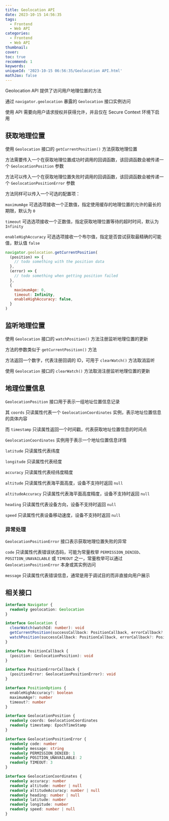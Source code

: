 ```yaml
---
title: Geolocation API
date: 2023-10-15 14:56:35
tags:
  - Frontend
  - Web API
categories:
  - Frontend
  - Web API
thumbnail:
cover:
toc: true
recommend: 1
keywords:
uniqueId: '2023-10-15 06:56:35/Geolocation API.html'
mathJax: false
---
```


Geolocation API 提供了访问用户地理位置的方法

通过 `navigator.geolocation` 暴露的 `Geolocation` 接口实例访问

使用 API 需要向用户请求授权并获得允许，并且仅在 Secure Context 环境下启用

## 获取地理位置

使用 `Geolocation` 接口的 `getCurrentPosition()` 方法获取地理位置

方法需要传入一个在获取地理位置成功时调用的回调函数，该回调函数会被传递一个 `GeolocationPosition` 参数

方法可以传入一个在获取地理位置失败时调用的回调函数，该回调函数会被传递一个 `GeolocationPositionError` 参数

方法同样可以传入一个可选的配置项：

`maximumAge` 可选选项接收一个正数值，指定使用缓存的地理位置的允许的最长的期限，默认为 `0`

`timeout` 可选选项接收一个正数值，指定获取地理位置等待的超时时间，默认为 `Infinity`

`enableHighAccuracy` 可选选项接收一个布尔值，指定是否尝试获取最精确的可能值，默认值 `false`

```js
navigator.geolocation.getCurrentPosition(
  (position) => {
    // todo something with the position data
  },
  (error) => {
    // todo something when getting position failed
  },
  {
    maximumAge: 0,
    timeout: Infinity,
    enableHighAccuracy: false,
  }
)
```

## 监听地理位置

使用 `Geolocation` 接口的 `watchPosition()` 方法注册监听地理位置的更新

方法的参数类似于 `getCurrentPosition()` 方法

方法返回一个数字，代表注册回调的 ID，可用于 `clearWatch()` 方法取消监听

使用 `Geolocation` 接口的 `clearWatch()` 方法取消注册监听地理位置的更新

## 地理位置信息

`GeolocationPosition` 接口用于表示一组地址位置信息记录

其 `coords` 只读属性代表一个 `GeolocationCoordinates` 实例，表示地址位置信息的具体内容

而 `timestamp` 只读属性返回一个时间戳，代表获取地址位置信息的时间点

`GeolocationCoordinates` 实例用于表示一个地址位置信息详情

`latitude` 只读属性代表纬度

`longitude` 只读属性代表经度

`accuracy` 只读属性代表经纬度精度

`altitude` 只读属性代表海平面高度，设备不支持时返回 `null`

`altitudeAccuracy` 只读属性代表海平面高度精度，设备不支持时返回 `null`

`heading` 只读属性代表设备方向，设备不支持时返回 `null`

`speed` 只读属性代表设备移动速度，设备不支持时返回 `null`

### 异常处理

`GeolocationPositionError` 接口表示获取地理位置失败的异常

`code` 只读属性代表错误状态码，可能为常量枚举 `PERMISSION_DENIED`、`POSITION_UNAVAILABLE` 或 `TIMEOUT` 之一，常量枚举可以通过 `GeolocationPositionError` 本身或其实例访问

`message` 只读属性代表错误信息，通常是用于调试目的而非直接向用户展示

## 相关接口

```ts
interface Navigator {
  readonly geolocation: Geolocation
}

interface Geolocation {
  clearWatch(watchId: number): void
  getCurrentPosition(successCallback: PositionCallback, errorCallback?: PositionErrorCallback | null, options?: PositionOptions): void
  watchPosition(successCallback: PositionCallback, errorCallback?: PositionErrorCallback | null, options?: PositionOptions): number
}

interface PositionCallback {
  (position: GeolocationPosition): void
}

interface PositionErrorCallback {
  (positionError: GeolocationPositionError): void
}

interface PositionOptions {
  enableHighAccuracy?: boolean
  maximumAge?: number
  timeout?: number
}

interface GeolocationPosition {
  readonly coords: GeolocationCoordinates
  readonly timestamp: EpochTimeStamp
}

interface GeolocationPositionError {
  readonly code: number
  readonly message: string
  readonly PERMISSION_DENIED: 1
  readonly POSITION_UNAVAILABLE: 2
  readonly TIMEOUT: 3
}

interface GeolocationCoordinates {
  readonly accuracy: number
  readonly altitude: number | null
  readonly altitudeAccuracy: number | null
  readonly heading: number | null
  readonly latitude: number
  readonly longitude: number
  readonly speed: number | null
}
```
